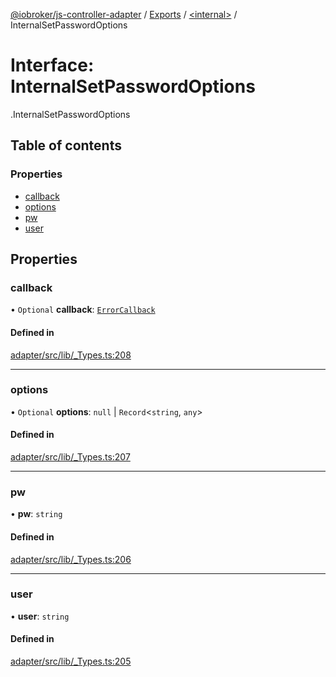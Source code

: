 [@iobroker/js-controller-adapter](../README.md) / [Exports](../modules.md) / [<internal\>](../modules/internal_.md) / InternalSetPasswordOptions

# Interface: InternalSetPasswordOptions

[<internal>](../modules/internal_.md).InternalSetPasswordOptions

## Table of contents

### Properties

- [callback](internal_.InternalSetPasswordOptions.md#callback)
- [options](internal_.InternalSetPasswordOptions.md#options)
- [pw](internal_.InternalSetPasswordOptions.md#pw)
- [user](internal_.InternalSetPasswordOptions.md#user)

## Properties

### callback

• `Optional` **callback**: [`ErrorCallback`](../modules/internal_.md#errorcallback)

#### Defined in

[adapter/src/lib/_Types.ts:208](https://github.com/ioBroker/ioBroker.js-controller/blob/edb14082/packages/adapter/src/lib/_Types.ts#L208)

___

### options

• `Optional` **options**: ``null`` \| `Record`<`string`, `any`\>

#### Defined in

[adapter/src/lib/_Types.ts:207](https://github.com/ioBroker/ioBroker.js-controller/blob/edb14082/packages/adapter/src/lib/_Types.ts#L207)

___

### pw

• **pw**: `string`

#### Defined in

[adapter/src/lib/_Types.ts:206](https://github.com/ioBroker/ioBroker.js-controller/blob/edb14082/packages/adapter/src/lib/_Types.ts#L206)

___

### user

• **user**: `string`

#### Defined in

[adapter/src/lib/_Types.ts:205](https://github.com/ioBroker/ioBroker.js-controller/blob/edb14082/packages/adapter/src/lib/_Types.ts#L205)
